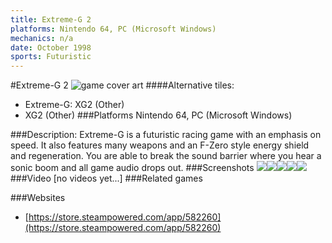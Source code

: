 ```yaml
---
title: Extreme-G 2
platforms: Nintendo 64, PC (Microsoft Windows)
mechanics: n/a
date: October 1998
sports: Futuristic
---
```

#Extreme-G 2
![game cover art](//images.igdb.com/igdb/image/upload/t_cover_big/qedx7zjcccfvo6jcm1kz.jpg "Logo Title Text 1")
####Alternative tiles:
* Extreme-G: XG2 (Other)
* XG2 (Other)
###Platforms
Nintendo 64, PC (Microsoft Windows)

###Description:
Extreme-G is a futuristic racing game with an emphasis on speed. It also features many weapons and an F-Zero style energy shield and regeneration. You are able to break the sound barrier where you hear a sonic boom and all game audio drops out.
###Screenshots
<a target="_blank" rel="noopener noreferrer" href="//images.igdb.com/igdb/image/upload/t_cover_big/q9vu7zuckyaxl3mpdzzy.jpg"><img src="//images.igdb.com/igdb/image/upload/t_thumb/q9vu7zuckyaxl3mpdzzy.jpg"/></a><a target="_blank" rel="noopener noreferrer" href="//images.igdb.com/igdb/image/upload/t_cover_big/e5nhrq13qbb3dx23w7m1.jpg"><img src="//images.igdb.com/igdb/image/upload/t_thumb/e5nhrq13qbb3dx23w7m1.jpg"/></a><a target="_blank" rel="noopener noreferrer" href="//images.igdb.com/igdb/image/upload/t_cover_big/a5koeqcqts2759yqczb6.jpg"><img src="//images.igdb.com/igdb/image/upload/t_thumb/a5koeqcqts2759yqczb6.jpg"/></a><a target="_blank" rel="noopener noreferrer" href="//images.igdb.com/igdb/image/upload/t_cover_big/tbunbxxbjochwexyv646.jpg"><img src="//images.igdb.com/igdb/image/upload/t_thumb/tbunbxxbjochwexyv646.jpg"/></a><a target="_blank" rel="noopener noreferrer" href="//images.igdb.com/igdb/image/upload/t_cover_big/feyfg976fg7ikqy83i0z.jpg"><img src="//images.igdb.com/igdb/image/upload/t_thumb/feyfg976fg7ikqy83i0z.jpg"/></a>
###Video
[no videos yet...]
###Related games

###Websites
* [https://store.steampowered.com/app/582260](https://store.steampowered.com/app/582260)
